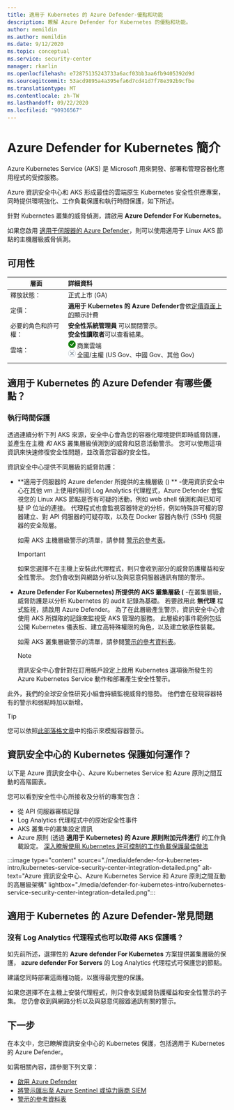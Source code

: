```yaml
---
title: 適用于 Kubernetes 的 Azure Defender-優點和功能
description: 瞭解 Azure Defender for Kubernetes 的優點和功能。
author: memildin
ms.author: memildin
ms.date: 9/12/2020
ms.topic: conceptual
ms.service: security-center
manager: rkarlin
ms.openlocfilehash: e72875135243733a6acf03bb3aa6fb9405392d9d
ms.sourcegitcommit: 53acd9895a4a395efa6d7cd41d7f78e392b9cfbe
ms.translationtype: MT
ms.contentlocale: zh-TW
ms.lasthandoff: 09/22/2020
ms.locfileid: "90936567"
---
```

# <a name="introduction-to-azure-defender-for-kubernetes"></a>Azure Defender for Kubernetes 簡介

Azure Kubernetes Service (AKS) 是 Microsoft 用來開發、部署和管理容器化應用程式的受控服務。

Azure 資訊安全中心和 AKS 形成最佳的雲端原生 Kubernetes 安全性供應專案，同時提供環境強化、工作負載保護和執行時間保護，如下所述。

針對 Kubernetes 叢集的威脅偵測，請啟用 **Azure Defender For Kubernetes**。

如果您啟用 [適用于伺服器的 Azure Defender](defender-for-servers-introduction.md)，則可以使用適用于 Linux AKS 節點的主機層級威脅偵測。

## <a name="availability"></a>可用性

|層面|詳細資料|
|----|:----|
|釋放狀態：|正式上市 (GA)|
|定價：|**適用于 Kubernetes 的 Azure Defender**會依[定價頁面上的](security-center-pricing.md)顯示計費|
|必要的角色和許可權：|**安全性系統管理員** 可以關閉警示。<br>**安全性讀取者**可以查看結果。|
|雲端：|![Yes](./media/icons/yes-icon.png) 商業雲端<br>![No](./media/icons/no-icon.png) 全國/主權 (US Gov、中國 Gov、其他 Gov) |
|||

## <a name="what-are-the-benefits-of-azure-defender-for-kubernetes"></a>適用于 Kubernetes 的 Azure Defender 有哪些優點？

### <a name="run-time-protection"></a>執行時間保護

透過連續分析下列 AKS 來源，安全中心會為您的容器化環境提供即時威脅防護，並產生在主機 *和* AKS 叢集層級偵測到的威脅和惡意活動警示。 您可以使用這項資訊來快速修復安全性問題，並改善您容器的安全性。

資訊安全中心提供不同層級的威脅防護： 

- **適用于伺服器的 Azure defender 所提供的主機層級 () ** -使用資訊安全中心在其他 vm 上使用的相同 Log Analytics 代理程式，Azure Defender 會監視您的 Linux AKS 節點是否有可疑的活動，例如 web shell 偵測和與已知可疑 IP 位址的連接。 代理程式也會監視容器特定的分析，例如特殊許可權的容器建立、對 API 伺服器的可疑存取，以及在 Docker 容器內執行 (SSH) 伺服器的安全殼層。

    如需 AKS 主機層級警示的清單，請參閱 [警示的參考表](https://docs.microsoft.com/azure/security-center/alerts-reference#alerts-containerhost)。

    >[!IMPORTANT]
    > 如果您選擇不在主機上安裝此代理程式，則只會收到部分的威脅防護權益和安全性警示。 您仍會收到與網路分析以及與惡意伺服器通訊有關的警示。

- **Azure Defender For Kubernetes) 所提供的 AKS 叢集層級 (** -在叢集層級，威脅防護是以分析 Kubernetes 的 audit 記錄為基礎。 若要啟用此 **無代理** 程式監視，請啟用 Azure Defender。 為了在此層級產生警示，資訊安全中心會使用 AKS 所擷取的記錄來監視受 AKS 管理的服務。 此層級的事件範例包括公開 Kubernetes 儀表板、建立高特殊權限的角色，以及建立敏感性裝載。

    如需 AKS 叢集層級警示的清單，請參閱[警示的參考資料表](https://docs.microsoft.com/azure/security-center/alerts-reference#alerts-akscluster)。

    >[!NOTE]
    > 資訊安全中心會針對在訂用帳戶設定上啟用 Kubernetes 選項後所發生的 Azure Kubernetes Service 動作和部署產生安全性警示。 

此外，我們的全球安全性研究小組會持續監視威脅的態勢。 他們會在發現容器特有的警示和弱點時加以新增。

> [!TIP]
> 您可以依照[此部落格文章](https://techcommunity.microsoft.com/t5/azure-security-center/how-to-demonstrate-the-new-containers-features-in-azure-security/ba-p/1011270)中的指示來模擬容器警示。



## <a name="how-does-security-centers-kubernetes-protection-work"></a>資訊安全中心的 Kubernetes 保護如何運作？

以下是 Azure 資訊安全中心、Azure Kubernetes Service 和 Azure 原則之間互動的高階圖表。

您可以看到安全性中心所接收及分析的專案包含：

- 從 API 伺服器審核記錄
- Log Analytics 代理程式中的原始安全性事件
- AKS 叢集中的叢集設定資訊
- Azure 原則 (透過 **適用于 Kubernetes) 的 Azure 原則附加元件進行** 的工作負載設定。 [深入瞭解使用 Kubernetes 許可控制的工作負載保護最佳做法](container-security.md#workload-protection-best-practices-using-kubernetes-admission-control)

:::image type="content" source="./media/defender-for-kubernetes-intro/kubernetes-service-security-center-integration-detailed.png" alt-text="Azure 資訊安全中心、Azure Kubernetes Service 和 Azure 原則之間互動的高層級架構" lightbox="./media/defender-for-kubernetes-intro/kubernetes-service-security-center-integration-detailed.png":::




## <a name="azure-defender-for-kubernetes---faq"></a>適用于 Kubernetes 的 Azure Defender-常見問題

### <a name="can-i-still-get-aks-protections-without-the-log-analytics-agent"></a>沒有 Log Analytics 代理程式也可以取得 AKS 保護嗎？

如先前所述，選擇性的 **Azure defender For Kubernetes** 方案提供叢集層級的保護， **azure defender For Servers** 的 Log Analytics 代理程式可保護您的節點。 

建議您同時部署這兩種功能，以獲得最完整的保護。

如果您選擇不在主機上安裝代理程式，則只會收到威脅防護權益和安全性警示的子集。 您仍會收到與網路分析以及與惡意伺服器通訊有關的警示。


## <a name="next-steps"></a>下一步

在本文中，您已瞭解資訊安全中心的 Kubernetes 保護，包括適用于 Kubernetes 的 Azure Defender。 

如需相關內容，請參閱下列文章： 

- [啟用 Azure Defender](security-center-pricing.md)
- [將警示匯出至 Azure Sentinel 或協力廠商 SIEM](continuous-export.md)
- [警示的參考資料表](alerts-reference.md)